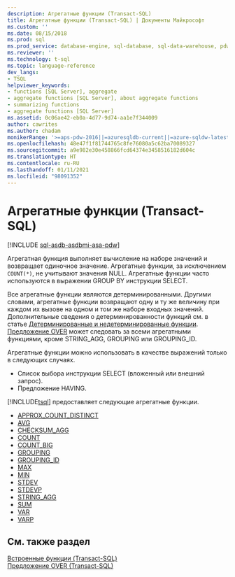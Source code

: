 ```yaml
---
description: Агрегатные функции (Transact-SQL)
title: Агрегатные функции (Transact-SQL) | Документы Майкрософт
ms.custom: ''
ms.date: 08/15/2018
ms.prod: sql
ms.prod_service: database-engine, sql-database, sql-data-warehouse, pdw
ms.reviewer: ''
ms.technology: t-sql
ms.topic: language-reference
dev_langs:
- TSQL
helpviewer_keywords:
- functions [SQL Server], aggregate
- aggregate functions [SQL Server], about aggregate functions
- summarizing functions
- aggregate functions [SQL Server]
ms.assetid: 0c06ae42-eb0a-4d77-9d74-aa1e7f344009
author: cawrites
ms.author: chadam
monikerRange: '>=aps-pdw-2016||=azuresqldb-current||=azure-sqldw-latest||>=sql-server-2016||>=sql-server-linux-2017||=azuresqldb-mi-current'
ms.openlocfilehash: 48e47f1f81744765c8fe76080a5c62ba70089327
ms.sourcegitcommit: a9e982e30e458866fcd64374e3458516182d604c
ms.translationtype: HT
ms.contentlocale: ru-RU
ms.lasthandoff: 01/11/2021
ms.locfileid: "98091352"
---
```

# <a name="aggregate-functions-transact-sql"></a>Агрегатные функции (Transact-SQL)
[!INCLUDE [sql-asdb-asdbmi-asa-pdw](../../includes/applies-to-version/sql-asdb-asdbmi-asa-pdw.md)]

Агрегатная функция выполняет вычисление на наборе значений и возвращает одиночное значение. Агрегатные функции, за исключением `COUNT(*)`, не учитывают значения NULL. Агрегатные функции часто используются в выражении GROUP BY инструкции SELECT.
  
Все агрегатные функции являются детерминированными. Другими словами, агрегатные функции возвращают одну и ту же величину при каждом их вызове на одном и том же наборе входных значений. Дополнительные сведения о детерминированности функций см. в статье [Детерминированные и недетерминированные функции](../../relational-databases/user-defined-functions/deterministic-and-nondeterministic-functions.md). [Предложение OVER](../../t-sql/queries/select-over-clause-transact-sql.md) может следовать за всеми агрегатными функциями, кроме STRING_AGG, GROUPING или GROUPING_ID.
  
Агрегатные функции можно использовать в качестве выражений только в следующих случаях.
-   Список выбора инструкции SELECT (вложенный или внешний запрос).  
-   Предложение HAVING.  
  
[!INCLUDE[tsql](../../includes/tsql-md.md)] предоставляет следующие агрегатные функции.

- [APPROX_COUNT_DISTINCT](../../t-sql/functions/approx-count-distinct-transact-sql.md)
- [AVG](../../t-sql/functions/avg-transact-sql.md)
- [CHECKSUM_AGG](../../t-sql/functions/checksum-agg-transact-sql.md)
- [COUNT](../../t-sql/functions/count-transact-sql.md)
- [COUNT_BIG](../../t-sql/functions/count-big-transact-sql.md)
- [GROUPING](../../t-sql/functions/grouping-transact-sql.md)
- [GROUPING_ID](../../t-sql/functions/grouping-id-transact-sql.md)
- [MAX](../../t-sql/functions/max-transact-sql.md)
- [MIN](../../t-sql/functions/min-transact-sql.md)
- [STDEV](../../t-sql/functions/stdev-transact-sql.md)
- [STDEVP](../../t-sql/functions/stdevp-transact-sql.md)
- [STRING_AGG](../../t-sql/functions/string-agg-transact-sql.md)
- [SUM](../../t-sql/functions/sum-transact-sql.md)
- [VAR](../../t-sql/functions/var-transact-sql.md)
- [VARP](../../t-sql/functions/varp-transact-sql.md)
  
## <a name="see-also"></a>См. также раздел
[Встроенные функции (Transact-SQL)](../../t-sql/functions/functions.md)  
[Предложение OVER (Transact-SQL)](../../t-sql/queries/select-over-clause-transact-sql.md)
  
  
